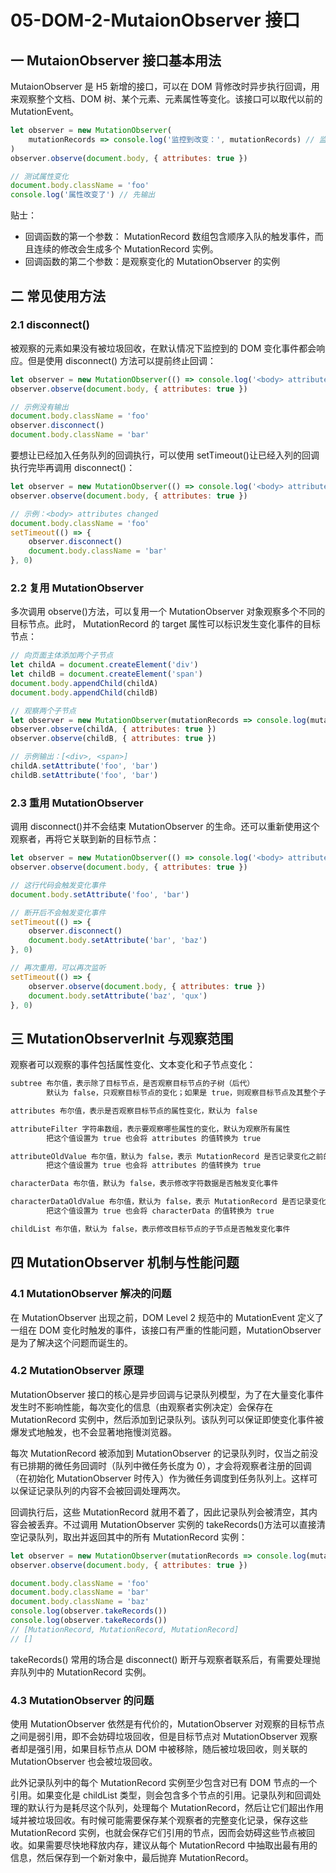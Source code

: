 # 05-DOM-2-MutaionObserver 接口

## 一 MutaionObserver 接口基本用法

MutaionObserver 是 H5 新增的接口，可以在 DOM 背修改时异步执行回调，用来观察整个文档、DOM 树、某个元素、元素属性等变化。该接口可以取代以前的 MutationEvent。

```js
let observer = new MutationObserver(
    mutationRecords => console.log('监控到改变：', mutationRecords) // 监控到变化后输出
)
observer.observe(document.body, { attributes: true })

// 测试属性变化
document.body.className = 'foo'
console.log('属性改变了') // 先输出
```

贴士：

-   回调函数的第一个参数： MutationRecord 数组包含顺序入队的触发事件，而且连续的修改会生成多个 MutationRecord 实例。
-   回调函数的第二个参数：是观察变化的 MutationObserver 的实例

## 二 常见使用方法

### 2.1 disconnect()

被观察的元素如果没有被垃圾回收，在默认情况下监控到的 DOM 变化事件都会响应。但是使用 disconnect() 方法可以提前终止回调：

```js
let observer = new MutationObserver(() => console.log('<body> attributes changed'))
observer.observe(document.body, { attributes: true })

// 示例没有输出
document.body.className = 'foo'
observer.disconnect()
document.body.className = 'bar'
```

要想让已经加入任务队列的回调执行，可以使用 setTimeout()让已经入列的回调执行完毕再调用 disconnect()：

```js
let observer = new MutationObserver(() => console.log('<body> attributes changed'))
observer.observe(document.body, { attributes: true })

// 示例：<body> attributes changed
document.body.className = 'foo'
setTimeout(() => {
    observer.disconnect()
    document.body.className = 'bar'
}, 0)
```

### 2.2 复用 MutationObserver

多次调用 observe()方法，可以复用一个 MutationObserver 对象观察多个不同的目标节点。此时， MutationRecord 的 target 属性可以标识发生变化事件的目标节点：

```js
// 向页面主体添加两个子节点
let childA = document.createElement('div')
let childB = document.createElement('span')
document.body.appendChild(childA)
document.body.appendChild(childB)

// 观察两个子节点
let observer = new MutationObserver(mutationRecords => console.log(mutationRecords.map(x => x.target)))
observer.observe(childA, { attributes: true })
observer.observe(childB, { attributes: true })

// 示例输出：[<div>, <span>]
childA.setAttribute('foo', 'bar')
childB.setAttribute('foo', 'bar')
```

### 2.3 重用 MutationObserver

调用 disconnect()并不会结束 MutationObserver 的生命。还可以重新使用这个观察者，再将它关联到新的目标节点：

```js
let observer = new MutationObserver(() => console.log('<body> attributeschanged'))
observer.observe(document.body, { attributes: true })

// 这行代码会触发变化事件
document.body.setAttribute('foo', 'bar')

// 断开后不会触发变化事件
setTimeout(() => {
    observer.disconnect()
    document.body.setAttribute('bar', 'baz')
}, 0)

// 再次重用，可以再次监听
setTimeout(() => {
    observer.observe(document.body, { attributes: true })
    document.body.setAttribute('baz', 'qux')
}, 0)
```

## 三 MutationObserverInit 与观察范围

观察者可以观察的事件包括属性变化、文本变化和子节点变化：

```txt
subtree 布尔值，表示除了目标节点，是否观察目标节点的子树（后代）
        默认为 false，只观察目标节点的变化；如果是 true，则观察目标节点及其整个子树

attributes 布尔值，表示是否观察目标节点的属性变化，默认为 false

attributeFilter 字符串数组，表示要观察哪些属性的变化，默认为观察所有属性
        把这个值设置为 true 也会将 attributes 的值转换为 true

attributeOldValue 布尔值，默认为 false，表示 MutationRecord 是否记录变化之前的属性值
        把这个值设置为 true 也会将 attributes 的值转换为 true

characterData 布尔值，默认为 false，表示修改字符数据是否触发变化事件

characterDataOldValue 布尔值，默认为 false，表示 MutationRecord 是否记录变化之前的字符数据
        把这个值设置为 true 也会将 characterData 的值转换为 true

childList 布尔值，默认为 false，表示修改目标节点的子节点是否触发变化事件
```

## 四 MutationObserver 机制与性能问题

### 4.1 MutationObserver 解决的问题

在 MutationObserver 出现之前，DOM Level 2 规范中的 MutationEvent 定义了一组在 DOM 变化时触发的事件，该接口有严重的性能问题，MutationObserver 是为了解决这个问题而诞生的。

### 4.2 MutationObserver 原理

MutationObserver 接口的核心是异步回调与记录队列模型，为了在大量变化事件发生时不影响性能，每次变化的信息（由观察者实例决定）会保存在 MutationRecord 实例中，然后添加到记录队列。该队列可以保证即使变化事件被爆发式地触发，也不会显著地拖慢浏览器。

每次 MutationRecord 被添加到 MutationObserver 的记录队列时，仅当之前没有已排期的微任务回调时（队列中微任务长度为 0），才会将观察者注册的回调（在初始化 MutationObserver 时传入）作为微任务调度到任务队列上。这样可以保证记录队列的内容不会被回调处理两次。

回调执行后，这些 MutationRecord 就用不着了，因此记录队列会被清空，其内容会被丢弃。不过调用 MutationObserver 实例的 takeRecords()方法可以直接清空记录队列，取出并返回其中的所有 MutationRecord 实例：

```js
let observer = new MutationObserver(mutationRecords => console.log(mutationRecords))
observer.observe(document.body, { attributes: true })

document.body.className = 'foo'
document.body.className = 'bar'
document.body.className = 'baz'
console.log(observer.takeRecords())
console.log(observer.takeRecords())
// [MutationRecord, MutationRecord, MutationRecord]
// []
```

takeRecords() 常用的场合是 disconnect() 断开与观察者联系后，有需要处理抛弃队列中的 MutationRecord 实例。

### 4.3 MutationObserver 的问题

使用 MutationObserver 依然是有代价的，MutationObserver 对观察的目标节点之间是弱引用，即不会妨碍垃圾回收，但是目标节点对 MutationObserver 观察者却是强引用，如果目标节点从 DOM 中被移除，随后被垃圾回收，则关联的 MutationObserver 也会被垃圾回收。

此外记录队列中的每个 MutationRecord 实例至少包含对已有 DOM 节点的一个引用。如果变化是 childList 类型，则会包含多个节点的引用。记录队列和回调处理的默认行为是耗尽这个队列，处理每个 MutationRecord，然后让它们超出作用域并被垃圾回收。有时候可能需要保存某个观察者的完整变化记录，保存这些 MutationRecord 实例，也就会保存它们引用的节点，因而会妨碍这些节点被回收。如果需要尽快地释放内存，建议从每个 MutationRecord 中抽取出最有用的信息，然后保存到一个新对象中，最后抛弃 MutationRecord。
